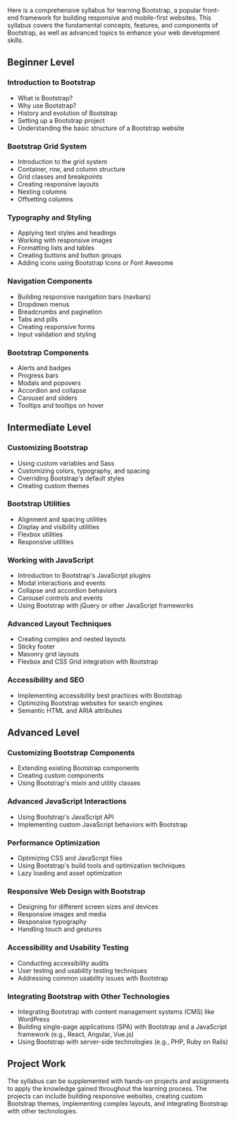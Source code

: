 Here is a comprehensive syllabus for learning Bootstrap, a popular front-end framework for building responsive and mobile-first websites. This syllabus covers the fundamental concepts, features, and components of Bootstrap, as well as advanced topics to enhance your web development skills.

## Beginner Level

### Introduction to Bootstrap
- What is Bootstrap?
- Why use Bootstrap?
- History and evolution of Bootstrap
- Setting up a Bootstrap project
- Understanding the basic structure of a Bootstrap website

### Bootstrap Grid System
- Introduction to the grid system
- Container, row, and column structure
- Grid classes and breakpoints
- Creating responsive layouts
- Nesting columns
- Offsetting columns

### Typography and Styling
- Applying text styles and headings
- Working with responsive images
- Formatting lists and tables
- Creating buttons and button groups
- Adding icons using Bootstrap Icons or Font Awesome

### Navigation Components
- Building responsive navigation bars (navbars)
- Dropdown menus
- Breadcrumbs and pagination
- Tabs and pills
- Creating responsive forms
- Input validation and styling

### Bootstrap Components
- Alerts and badges
- Progress bars
- Modals and popovers
- Accordion and collapse
- Carousel and sliders
- Tooltips and tooltips on hover

## Intermediate Level

### Customizing Bootstrap
- Using custom variables and Sass
- Customizing colors, typography, and spacing
- Overriding Bootstrap's default styles
- Creating custom themes

### Bootstrap Utilities
- Alignment and spacing utilities
- Display and visibility utilities
- Flexbox utilities
- Responsive utilities

### Working with JavaScript
- Introduction to Bootstrap's JavaScript plugins
- Modal interactions and events
- Collapse and accordion behaviors
- Carousel controls and events
- Using Bootstrap with jQuery or other JavaScript frameworks

### Advanced Layout Techniques
- Creating complex and nested layouts
- Sticky footer
- Masonry grid layouts
- Flexbox and CSS Grid integration with Bootstrap

### Accessibility and SEO
- Implementing accessibility best practices with Bootstrap
- Optimizing Bootstrap websites for search engines
- Semantic HTML and ARIA attributes

## Advanced Level

### Customizing Bootstrap Components
- Extending existing Bootstrap components
- Creating custom components
- Using Bootstrap's mixin and utility classes

### Advanced JavaScript Interactions
- Using Bootstrap's JavaScript API
- Implementing custom JavaScript behaviors with Bootstrap

### Performance Optimization
- Optimizing CSS and JavaScript files
- Using Bootstrap's build tools and optimization techniques
- Lazy loading and asset optimization

### Responsive Web Design with Bootstrap
- Designing for different screen sizes and devices
- Responsive images and media
- Responsive typography
- Handling touch and gestures

### Accessibility and Usability Testing
- Conducting accessibility audits
- User testing and usability testing techniques
- Addressing common usability issues with Bootstrap

### Integrating Bootstrap with Other Technologies
- Integrating Bootstrap with content management systems (CMS) like WordPress
- Building single-page applications (SPA) with Bootstrap and a JavaScript framework (e.g., React, Angular, Vue.js)
- Using Bootstrap with server-side technologies (e.g., PHP, Ruby on Rails)

## Project Work

The syllabus can be supplemented with hands-on projects and assignments to apply the knowledge gained throughout the learning process. The projects can include building responsive websites, creating custom Bootstrap themes, implementing complex layouts, and integrating Bootstrap with other technologies.
